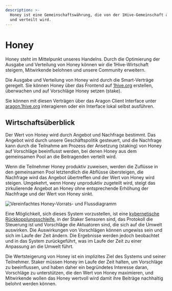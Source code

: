 ```yaml
---
description: >-
  Honey ist eine Gemeinschaftswährung, die von der 1Hive-Gemeinschaft ausgegeben
  und verteilt wird.
---
```


# Honey

Honey steht im Mittelpunkt unseres Handelns. Durch die Optimierung der Ausgabe und Verteilung von Honey können wir die 1Hive-Wirtschaft steigern, Mitwirkende belohnen und unsere Community erweitern.

Die Ausgabe und Verteilung von Honey wird durch die Smart-Verträge geregelt. Sie können Honey über das Frontend auf [1hive.org](https://1hive.org/#/) erstellen, überwachen und auf Vorschläge Honey setzen \(stake\).  
  
Sie können mit diesen Verträgen über das Aragon Client Interface unter [aragon.1hive.org](https://aragon.1hive.org/#/0xe9869a0bbc8fb8c61b7d81c33fa2ba84871b3b0e) interagieren oder ein Interface lokal selbst ausführen.

## Wirtschaftsüberblick

Der Wert von Honey wird durch Angebot und Nachfrage bestimmt. Das Angebot wird durch unsere Geschäftspolitik gesteuert, und die Nachfrage kann durch die Teilnahme am Prozess der Ansetzung \(staking\) von Honey auf Vorschläge beeinflusst werden, bei denen Honey aus dem gemeinsamen Pool an die Beitragenden verteilt wird.

Wenn die Teilnehmer Honey produktiv zuweisen, werden die Zuflüsse in den gemeinsamen Pool letztendlich die Abflüsse übersteigen, die Nachfrage wird das Angebot übertreffen und der Wert von Honey wird steigen. Umgekehrt, wenn Honey unproduktiv zugeteilt wird, steigt das zirkulierende Angebot an Honey ohne entsprechende Erhöhung der Nachfrage und der Wert von Honey sinkt.

![Vereinfachtes Honey-Vorrats- und Flussdiagramm](https://lh5.googleusercontent.com/M2wDIEwGSP9HQEpDTAYgi1eoy7C4aDg4QUyxenpF8mRRtXbo3Wu_-QmSulSTYivz83nD0Ei8S_xDPGnNhD327Fbd1uT799lL6Cq_-gGF6Gpxf9BZ9oO0G-oQDrMUqzVHXXTm_xo)

Eine Möglichkeit, sich dieses System vorzustellen, ist eine [kybernetische Rückkopplungsschleife](https://en.wikipedia.org/wiki/Cybernetics), in der Staker Sensoren sind, das Protokoll die Steuerung ist und Vorschläge die Aktuatoren sind, die sich auf die Umwelt auswirken. Die Auswirkungen von Vorschlägen können ungewiss sein und sich im Laufe der Zeit ändern. Die Ergebnisse werden jedoch beobachtet und in das System zurückgeführt, was im Laufe der Zeit zu einer Anpassung an die Umwelt führt.

Die Wertsteigerung von Honey ist ein implizites Ziel des Systems und seiner Teilnehmer. Staker müssen Honey im Laufe der Zeit halten, um Vorschläge zu beeinflussen, und haben daher ein begründetes Interesse daran, Vorschläge zu unterstützen, die den Wert von Honey maximieren, und Mitwirkende wollen das Honey wertvoll wird damit ihre Beiträge nachhaltig belohnt werden können.

